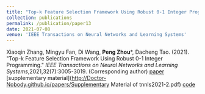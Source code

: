 ```yaml
---
title: "Top-k Feature Selection Framework Using Robust 0-1 Integer Programming"
collection: publications
permalink: /publication/paper13
date: 2021-07-08
venue: 'IEEE Transactions on Neural Networks and Learning Systems'
---
```

Xiaoqin Zhang, Mingyu Fan, Di Wang, **Peng Zhou***, Dacheng Tao. (2021). &quot;Top-k Feature Selection Framework Using Robust 0-1 Integer Programming.&quot; <i>IEEE Transactions on Neural Networks and Learning Systems</i>,2021,32(7):3005-3019. (Corresponding author) [paper](http://Doctor-Nobody.github.io/papers/tnnls2021-2.pdf) [supplementary material](http://Doctor-Nobody.github.io/papers/Supplementary Material of tnnls2021-2.pdf) [code](http://Doctor-Nobody.github.io/codes/code_topkfs.rar)
